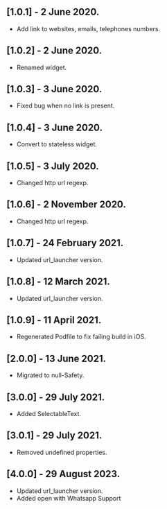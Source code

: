 ## [1.0.1] - 2 June 2020.

* Add link to websites, emails, telephones numbers.

## [1.0.2] - 2 June 2020.

* Renamed widget.

## [1.0.3] - 3 June 2020.

* Fixed bug when no link is present.

## [1.0.4] - 3 June 2020.

* Convert to stateless widget.

## [1.0.5] - 3 July 2020.

* Changed http url regexp.

## [1.0.6] - 2 November 2020.

* Changed http url regexp.

## [1.0.7] - 24 February 2021.

* Updated url_launcher version.

## [1.0.8] - 12 March 2021.

* Updated url_launcher version.

## [1.0.9] - 11 April 2021.

* Regenerated Podfile to fix failing build in iOS.

## [2.0.0] - 13 June 2021.

* Migrated to null-Safety.

## [3.0.0] - 29 July 2021.

* Added SelectableText.

## [3.0.1] - 29 July 2021.

* Removed undefined properties.

## [4.0.0] - 29 August 2023.

* Updated url_launcher version.
* Added open with Whatsapp Support